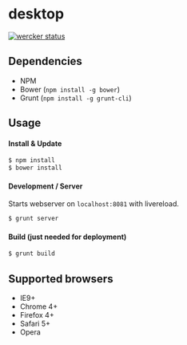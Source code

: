 desktop
=======

[![wercker status](https://app.wercker.com/status/632b9941c98f988188237f4395abeade/m/)](https://app.wercker.com/project/bykey/632b9941c98f988188237f4395abeade)

## Dependencies
* NPM
* Bower (`npm install -g bower`)
* Grunt (`npm install -g grunt-cli`)

## Usage

#### Install & Update
```sh
$ npm install
$ bower install
```

#### Development / Server
Starts webserver on `localhost:8081` with livereload.
```sh
$ grunt server
```

#### Build (just needed for deployment)
```sh
$ grunt build
```

## Supported browsers
* IE9+
* Chrome 4+
* Firefox 4+
* Safari 5+
* Opera
